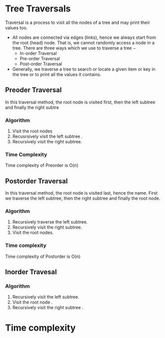 # Tree Traversals

Traversal is a process to visit all the nodes of a tree and may print their values too.

- All nodes are connected via edges (links), hence we always start from the root (head) node. That is, we cannot randomly access a node in a tree. There are three ways which we use to traverse a tree −
  - In-order Traversal
  - Pre-order Traversal
  - Post-order Traversal
- Generally, we traverse a tree to search or locate a given item or key in the tree or to
  print all the values it contains.

## Preoder Traversal

In this traversal method, the root node is
visited first, then the left subtree and
finally the right subtre

### Algorithm

1. Visit the root nodes 
2. Recusrsively visit the left subtree .
3. Recursively visit the right subtree.

### Time Complexity

Time complexity of Preorder is O(n)

## Postorder Traversal
In this traversal method, the root node 
is visited last, hence the name. First 
we traverse the left subtree, then the 
right subtree and finally the root node.

### Algorithm 

1. Recursively traverse the left subtree.
2. Recursively visit the right subtree.
3. Visit the root nodes.

### Time complexity 
Time complexity of Postorder is O(n)



## Inorder Travesal


### Algorithm
1. Recursively visit the left subtree.
2. Visit the root node .
3. Recursively visit the right subtree .

# Time complexity 
